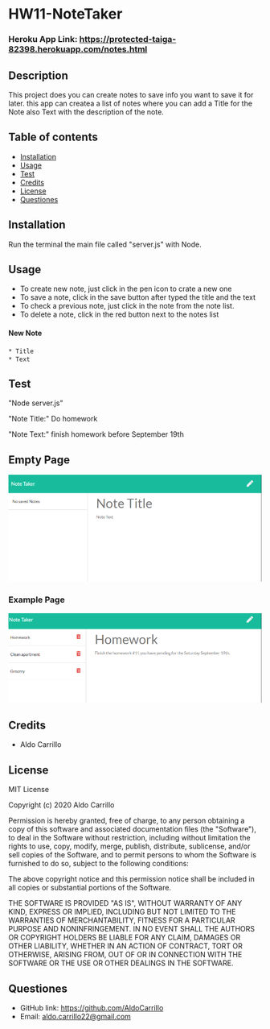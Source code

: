 # HW11-NoteTaker

### Heroku App Link: https://protected-taiga-82398.herokuapp.com/notes.html

## Description

This project does you can create notes to save info you want to save it for later.
this app can createa a list of notes where you can add a Title for the Note also Text with the description of the note.

## Table of contents

- [Installation](#installation)
- [Usage](#usage)
- [Test](#test)
- [Credits](#credits)
- [License](#license)
- [Questiones](#Questiones)

## Installation

Run the terminal the main file called "server.js" with Node.

## Usage

- To create new note, just click in the pen icon to crate a new one
- To save a note, click in the save button after typed the title and the text
- To check a previous note, just click in the note from the note list.
- To delete a note, click in the red button next to the notes list

#### New Note

    * Title
    * Text

## Test

"Node server.js"

"Note Title:" Do homework

"Note Text:" finish homework before September 19th

## Empty Page

![screen](./media/main.png)

### Example Page

![screen](./media/example.png)

## Credits

- Aldo Carrillo

## License

MIT License

Copyright (c) 2020 Aldo Carrillo

Permission is hereby granted, free of charge, to any person obtaining a copy
of this software and associated documentation files (the "Software"), to deal
in the Software without restriction, including without limitation the rights
to use, copy, modify, merge, publish, distribute, sublicense, and/or sell
copies of the Software, and to permit persons to whom the Software is
furnished to do so, subject to the following conditions:

The above copyright notice and this permission notice shall be included in all
copies or substantial portions of the Software.

THE SOFTWARE IS PROVIDED "AS IS", WITHOUT WARRANTY OF ANY KIND, EXPRESS OR
IMPLIED, INCLUDING BUT NOT LIMITED TO THE WARRANTIES OF MERCHANTABILITY,
FITNESS FOR A PARTICULAR PURPOSE AND NONINFRINGEMENT. IN NO EVENT SHALL THE
AUTHORS OR COPYRIGHT HOLDERS BE LIABLE FOR ANY CLAIM, DAMAGES OR OTHER
LIABILITY, WHETHER IN AN ACTION OF CONTRACT, TORT OR OTHERWISE, ARISING FROM,
OUT OF OR IN CONNECTION WITH THE SOFTWARE OR THE USE OR OTHER DEALINGS IN THE
SOFTWARE.

## Questiones

- GitHub link: https://github.com/AldoCarrillo
- Email: aldo.carrillo22@gmail.com
